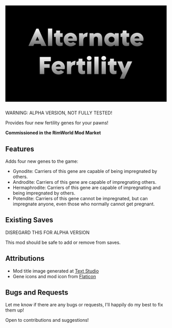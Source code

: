 # ![AlternateFertility](./About/Preview.png)

WARNING: ALPHA VERSION, NOT FULLY TESTED!

Provides four new fertility genes for your pawns!

**Commissioned in the RimWorld Mod Market**

## Features

Adds four new genes to the game:

- Gynodite: Carriers of this gene are capable of being impregnated by others.
- Androdite: Carriers of this gene are capable of impregnating others.
- Hermaphrodite: Carriers of this gene are capable of impregnating and being impregnated by others.
- Potendite: Carriers of this gene cannot be impregnated, but can impregnate anyone, even those who normally cannot get pregnant.

## Existing Saves

DISREGARD THIS FOR ALPHA VERSION

This mod should be safe to add or remove from saves.

## Attributions

- Mod title image generated at [Text Studio](https://www.textstudio.com/)
- Gene icons and mod icon from [Flaticon](https://www.flaticon.com/packs/gender-identity-36)

## Bugs and Requests

Let me know if there are any bugs or requests, I'll happily do my best to fix them up!

Open to contributions and suggestions!
